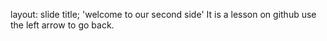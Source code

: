 layout: slide
title; 'welcome to our second side'
It is a lesson on github
use the left arrow to go back.
